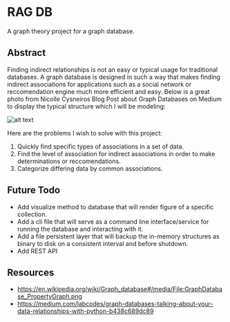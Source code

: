 # RAG DB

A graph theory project for a graph database.

## Abstract

Finding indirect relationships is not an easy or typical usage for traditional databases. A graph database is designed in such a way that makes finding indirect associations for applications such as a social network or reccomendation engine much more efficient and easy. Below is a great photo from Nicolle Cysneiros Blog Post about Graph Databases on Medium to display the typical structure which I will be modeling:

![alt text](https://miro.medium.com/max/700/1*3BvGbuFSHeLUihVXAAaNdw.png "Social Network scenario represented as a graph")

Here are the problems I wish to solve with this project:

1. Quickly find specific types of associations in a set of data.
2. Find the level of association for indirect associations in order to make determinations or reccomendations.
3. Categorize differing data by common associations.

## Future Todo

- Add visualize method to database that will render figure of a specific collection.
- Add a cli file that will serve as a command line interface/service for running the database and interacting with it.
- Add a file persistent layer that will backup the in-memory structures as binary to disk on a consistent interval and before shutdown.
- Add REST API

## Resources

- https://en.wikipedia.org/wiki/Graph_database#/media/File:GraphDatabase_PropertyGraph.png
- https://medium.com/labcodes/graph-databases-talking-about-your-data-relationships-with-python-b438c689dc89
